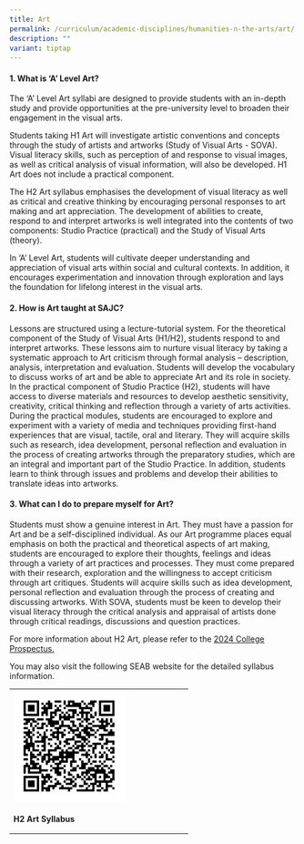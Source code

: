 ```yaml
---
title: Art
permalink: /curriculum/academic-disciplines/humanities-n-the-arts/art/
description: ""
variant: tiptap
---
```

<h4><strong>1. What is ‘A’ Level Art?</strong></h4><p>The ‘A’ Level Art syllabi are designed to provide students with an in-depth study and provide opportunities at the pre-university level to broaden their engagement in the visual arts.</p><p>Students taking H1 Art will investigate artistic conventions and concepts through the study of artists and artworks (Study of Visual Arts - SOVA). Visual literacy skills, such as perception of and response to visual images, as well as critical analysis of visual information, will also be developed. H1 Art does not include a practical component.</p><p>The H2 Art syllabus emphasises the development of visual literacy as well as critical and creative thinking by encouraging personal responses to art making and art appreciation. The development of abilities to create, respond to and interpret artworks is well integrated into the contents of two components: Studio Practice (practical) and the Study of Visual Arts (theory).</p><p>In ‘A’ Level Art, students will cultivate deeper understanding and appreciation of visual arts within social and cultural contexts. In addition, it encourages experimentation and innovation through exploration and lays the foundation for lifelong interest in the visual arts.</p><h4><strong>2. How is Art taught at SAJC?</strong></h4><p>Lessons are structured using a lecture-tutorial system. For the theoretical component of the Study of Visual Arts (H1/H2), students respond to and interpret artworks. These lessons aim to nurture visual literacy by taking a systematic approach to Art criticism through formal analysis – description, analysis, interpretation and evaluation. Students will develop the vocabulary to discuss works of art and be able to appreciate Art and its role in society. In the practical component of Studio Practice (H2), students will have access to diverse materials and resources to develop aesthetic sensitivity, creativity, critical thinking and reflection through a variety of arts activities. During the practical modules, students are encouraged to explore and experiment with a variety of media and techniques providing first-hand experiences that are visual, tactile, oral and literary. They will acquire skills such as research, idea development, personal reflection and evaluation in the process of creating artworks through the preparatory studies, which are an integral and important part of the Studio Practice. In addition, students learn to think through issues and problems and develop their abilities to translate ideas into artworks.</p><h4><strong>3. What can I do to prepare myself for Art?</strong></h4><p>Students must show a genuine interest in Art. They must have a passion for Art and be a self-disciplined individual. As our Art programme places equal emphasis on both the practical and theoretical aspects of art making, students are encouraged to explore their thoughts, feelings and ideas through a variety of art practices and processes. They must come prepared with their research, exploration and the willingness to accept criticism through art critiques. Students will acquire skills such as idea development, personal reflection and evaluation through the process of creating and discussing artworks. With SOVA, students must be keen to develop their visual literacy through the critical analysis and appraisal of artists done through critical readings, discussions and question practices.</p><p>For more information about H2 Art, please refer to the <a href="/files/2024/SAJC_Prospectus_2024.pdf" rel="noopener noreferrer nofollow" target="_blank">2024 College Prospectus.</a></p><p>You may also visit the following SEAB website for the detailed syllabus information.</p><table><tbody><tr><td rowspan="1" colspan="1"><div class="isomer-image-wrapper"><img style="width: 65%;" height="auto" width="100%" src="/images/art2.png"></div></td></tr><tr><td rowspan="1" colspan="1"><p><strong>H2 Art Syllabus</strong></p></td></tr></tbody></table><p></p>